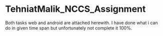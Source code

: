 # TehniatMalik_NCCS_Assignment
Both tasks web and android are attached herewith. I have done what i can do in given time span but unfortunately not complete it 100%.
